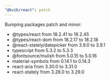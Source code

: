 ```yaml
---
"@kvib/react": patch
---
```


Bumping packages patch and minor:

- @types/react from 18.2.41 to 18.2.45
- @types/react-dom from 18.2.17 to 18.2.18
- @react-stately/datepicker from 3.9.0 to 3.9.1
- typescript from 5.3.2 to 5.3.3
- @fontsource/mulish from 5.0.15 to 5.0.16
- material-symbols from 0.14.1 to 0.14.3
- react-aria from 3.30.0 to 3.31.0
- react-stately from 3.28.0 to 3.29.0
